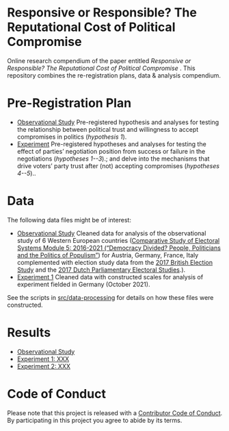 # Responsive or Responsible?  The Reputational Cost of Political Compromise
Online research compendium of the paper entitled _Responsive or Responsible?  The Reputational Cost of Political Compromise_ . 
This repository combines the re-registration plans, data &amp; analysis compendium.

# Pre-Registration Plan
* [Observational Study](https://osf.io/h29j3) Pre-registered hypothesis and analyses for testing the relationship between political trust and willingness to accept compromises in politics (_hypothesis 1_).
* [Experiment](docs/pre-analysis-plan/pap.pdf) Pre-registered hypotheses and  analyses for testing the effect of parties’ negotiation position from  success or failure in the negotiations (_hypotheses 1--3_).; and delve into the mechanisms that drive voters’ party trust after (not) accepting compromises (_hypotheses 4--5_)..

# Data
The following data files might be of interest:

* [Observational Study](data/intermediate/observational_data.RDS) Cleaned data for analysis of the observational study of 6 Western European countries ([Comparative Study of Electoral Systems Module 5: 2016-2021 (“Democracy Divided? People, Politicians and the Politics of Populism”](https://cses.org/data-download/cses-module-5-2016-2021/)) for Austria, Germany, France, Italy complemented with election study data from the [2017 British Election Study](https://www.britishelectionstudy.com/news-category/2017-general-election/) and the [2017 Dutch Parliamentary Electoral Studies](https://easy.dans.knaw.nl/ui/datasets/id/easy-dataset:101156).).
* [Experiment 1](data/intermediate/cleaned_experiment1.csv) Cleaned data with constructed scales for analysis of experiment fielded in Germany (October 2021).

See the scripts in [src/data-processing](src/data-processing/README.md) for details on how these files were constructed.

# Results
* [Observational Study](src/analysis/obervational_study.md)
* [Experiment 1: XXX](src/analysis/experiment1.md)
* [Experiment 2: XXX](src/analysis/experiment2.md)

# Code of Conduct
Please note that this project is released with a [Contributor Code of Conduct](CONDUCT.md). By participating in this project you agree to abide by its terms.